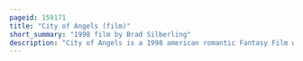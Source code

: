 ```yaml
---
pageid: 159171
title: "City of Angels (film)"
short_summary: "1998 film by Brad Silberling"
description: "City of Angels is a 1998 american romantic Fantasy Film with nicolas Cage and Meg Ryan directed by Brad Silberling. The Film is a loose Remake of wim Wenders' 1987 Film Wings of Desire which was set in Berlin. As with the original, City of Angels tells the Story of an Angel who falls in Love with a mortal Woman, and Wishes to become human in Order to be with her. The Angel falls with the Guidance of a Man who has already made the Transition from Immortality and discovers the human Experience."
---
```

